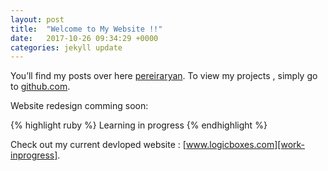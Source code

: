 ```yaml
---
layout: post
title:  "Welcome to My Website !!"
date:   2017-10-26 09:34:29 +0000
categories: jekyll update
---
```

You’ll find my posts over here [ pereiraryan][ryan-blog].
To view my projects , simply go to [github.com][ryan-github]. 

Website redesign comming soon:

{% highlight ruby %}
Learning in progress
{% endhighlight %}

Check out my current devloped website : [www.logicboxes.com][work-inprogress]. 

[jekyll-docs]: http://jekyllrb.com/docs/home
[jekyll-gh]:   https://github.com/jekyll/jekyll
[jekyll-talk]: https://talk.jekyllrb.com/
[ryan-blog]: https://pereiraryan.wordpress.com/
[ryan-github]: https://github.com/pereiraryan
[work-inprogress]: https://www.logicboxes.com/